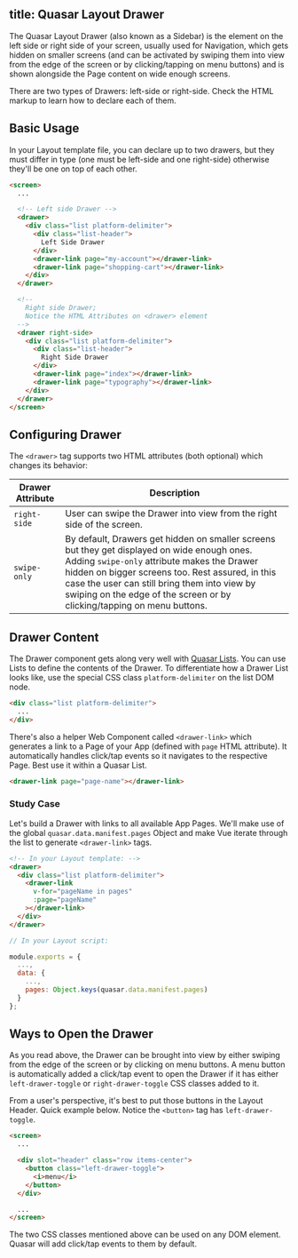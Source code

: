 title: Quasar Layout Drawer
---
The Quasar Layout Drawer (also known as a Sidebar) is the element on the left side or right side of your screen, usually used for Navigation, which gets hidden on smaller screens (and can be activated by swiping them into view from the edge of the screen or by clicking/tapping on menu buttons) and is shown alongside the Page content on wide enough screens.

There are two types of Drawers: left-side or right-side. Check the HTML markup to learn how to declare each of them.

## Basic Usage
In your Layout template file, you can declare up to two drawers, but they must differ in type (one must be left-side and one right-side) otherwise they'll be one on top of each other.

``` html
<screen>
  ...

  <!-- Left side Drawer -->
  <drawer>
    <div class="list platform-delimiter">
      <div class="list-header">
        Left Side Drawer
      </div>
      <drawer-link page="my-account"></drawer-link>
      <drawer-link page="shopping-cart"></drawer-link>
    </div>
  </drawer>

  <!--
    Right side Drawer;
    Notice the HTML Attributes on <drawer> element
  -->
  <drawer right-side>
    <div class="list platform-delimiter">
      <div class="list-header">
        Right Side Drawer
      </div>
      <drawer-link page="index"></drawer-link>
      <drawer-link page="typography"></drawer-link>
    </div>
  </drawer>
</screen>
```

## Configuring Drawer
The `<drawer>` tag supports two HTML attributes (both optional) which changes its behavior:

| Drawer Attribute | Description |
| --- | --- |
| `right-side` | User can swipe the Drawer into view from the right side of the screen. |
| `swipe-only` | By default, Drawers get hidden on smaller screens but they get displayed on wide enough ones. Adding `swipe-only` attribute makes the Drawer hidden on bigger screens too. Rest assured, in this case the user can still bring them into view by swiping on the edge of the screen or by clicking/tapping on menu buttons. |

## Drawer Content
The Drawer component gets along very well with [Quasar Lists](/components/list.html). You can use Lists to define the contents of the Drawer. To differentiate how a Drawer List looks like, use the special CSS class `platform-delimiter` on the list DOM node.

``` html
<div class="list platform-delimiter">
  ...
</div>
```

There's also a helper Web Component called `<drawer-link>` which generates a link to a Page of your App (defined with `page` HTML attribute). It automatically handles click/tap events so it navigates to the respective Page. Best use it within a Quasar List.

``` html
<drawer-link page="page-name"></drawer-link>
```

### Study Case
Let's build a Drawer with links to all available App Pages. We'll make use of the global `quasar.data.manifest.pages` Object and make Vue iterate through the list to generate `<drawer-link>` tags.

``` html
<!-- In your Layout template: -->
<drawer>
  <div class="list platform-delimiter">
    <drawer-link
      v-for="pageName in pages"
      :page="pageName"
    ></drawer-link>
  </div>
</drawer>
```

``` js
// In your Layout script:

module.exports = {
  ...,
  data: {
    ...,
    pages: Object.keys(quasar.data.manifest.pages)
  }
};
```

## Ways to Open the Drawer
As you read above, the Drawer can be brought into view by either swiping from the edge of the screen or by clicking on menu buttons. A menu button is automatically added a click/tap event to open the Drawer if it has either `left-drawer-toggle` or `right-drawer-toggle` CSS classes added to it.

From a user's perspective, it's best to put those buttons in the Layout Header. Quick example below. Notice the `<button>` tag has `left-drawer-toggle`.
``` html
<screen>
  ...

  <div slot="header" class="row items-center">
    <button class="left-drawer-toggle">
      <i>menu</i>
    </button>
  </div>

  ...
</screen>
```

The two CSS classes mentioned above can be used on any DOM element. Quasar will add click/tap events to them by default.
